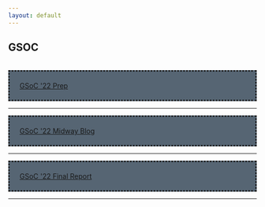 ```yaml
---
layout: default
---
```

## GSOC
<br>
<div style="background-color:#566573;padding:20px;border-style: dotted">
	<a href="/gsoc/selection_prep">GSoC '22 Prep</a>
</div>
<hr>
<div style="background-color:#566573;padding:20px;border-style: dotted">
	<a href="/midway_blog/home">GSoC '22 Midway Blog</a>
</div>
<hr>
<div style="background-color:#566573;padding:20px;border-style: dotted">
	<a href="/final_report/home">GSoC '22 Final Report</a>
</div>
<hr>


